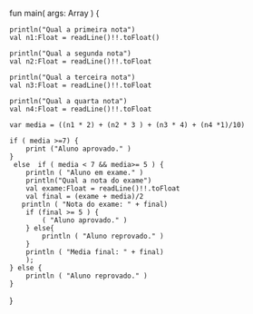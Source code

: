 fun main( args: Array<String> ) {

    println("Qual a primeira nota")
    val n1:Float = readLine()!!.toFloat()

    println("Qual a segunda nota")
    val n2:Float = readLine()!!.toFloat

    println("Qual a terceira nota")
    val n3:Float = readLine()!!.toFloat

    println("Qual a quarta nota")
    val n4:Float = readLine()!!.toFloat
 
    var media = ((n1 * 2) + (n2 * 3 ) + (n3 * 4) + (n4 *1)/10)

    if ( media >=7) {
        print ("Aluno aprovado." )
    }
     else  if ( media < 7 && media>= 5 ) {
        println ( "Aluno em exame." )
        println("Qual a nota do exame")
        val exame:Float = readLine()!!.toFloat
        val final = (exame + media)/2
       println ( "Nota do exame: " + final)
        if (final >= 5 ) {
            ( "Aluno aprovado." )
        } else{
            println ( "Aluno reprovado." )
        }
        println ( "Media final: " + final)
        );
    } else {
        println ( "Aluno reprovado." )
    }
}
